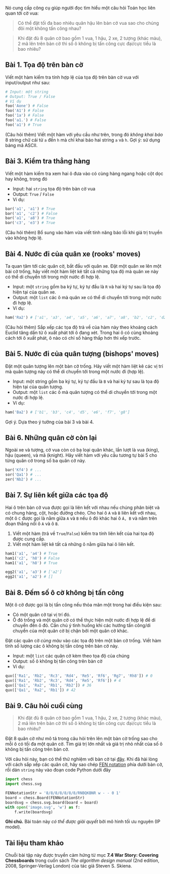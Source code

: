 Nó cung cấp công cụ giúp người đọc tìm hiểu một câu hỏi Toán học liên quan tới cờ vua:

> Có thể đặt tối đa bao nhiêu quân hậu lên bàn cờ vua sao cho chúng đôi một không tấn công nhau?



> Khi đặt đủ 8 quân cờ bao gồm 1 vua, 1 hậu, 2 xe, 2 tượng (khác màu), 2 mã lên trên bàn cờ thì số ô không bị tấn công cực đại/cực tiểu là bao nhiêu?


## Bài 1. Tọa độ trên bàn cờ

Viết một hàm kiểm tra tính hợp lệ của tọa độ trên bàn cờ vua với input/output như sau:
```py
# Input: một string
# Output: True / False
# Ví dụ
foo('Aone') # False
foo('A1') # False
foo('1a') # False
foo('a1.') # False
foo('a1') # True
```

(Câu hỏi thêm) Viết một hàm với yêu cầu như trên, trong đó _không khai báo_ 8 string chữ cái từ `a` đến `h` mà chỉ khai báo hai string `a` và `h`. Gợi ý: sử dụng bảng mã ASCII.



## Bài 3. Kiểm tra thẳng hàng
Viết một hàm kiểm tra xem hai ô đưa vào có cùng hàng ngang hoặc cột dọc hay không, trong đó
- Input: hai `string` tọa độ trên bàn cờ vua
- Output: `True` / `False`
- Ví dụ:
```py
bar('a1', 'a1') # True
bar('a1', 'c2') # False
bar('a1', 'a8') # True
bar('c3', 'e3') # True
```

(Câu hỏi thêm) Bổ sung vào hàm vừa viết tính năng báo lỗi khi giá trị truyền vào không hợp lệ.





## Bài 4. Nước đi của quân xe (rooks' moves)
Ta quan tâm tới các quân cờ, bắt đầu với quân xe. Đặt một quân xe lên một bài cờ trống, hãy viết một hàm liệt kê tất cả những tọa độ mà quân xe này có thể di chuyển tới trong một nước đi hợp lệ.
- Input: một `string` gồm ba ký tự, ký tự đầu là `R` và hai ký tự sau là tọa độ hiện tại của quân xe.
- Output: một `list` các ô mà quân xe có thể di chuyển tới trong một nước đi hợp lệ.
- Ví dụ:
```py
ham('Ra2') # ['a1', 'a3', 'a4', 'a5', 'a6', 'a7', 'a8', 'b2', 'c2', 'd2', 'e2', 'f2', 'g2', 'h2']
```

(Câu hỏi thêm) Sắp xếp các tọa độ trả về của hàm này theo khoảng cách Euclid tăng dần từ ô xuất phát tới ô đang xét. Trong hai ô có cùng khoảng cách tới ô xuất phát, ô nào có chỉ số hàng thấp hơn thì xếp trước.


## Bài 5. Nước đi của quân tượng (bishops' moves)

Đặt một quân tượng lên một bàn cờ trống. Hãy viết một hàm liệt kê các vị trí mà quân tượng này có thể di chuyển tới trong một nước đi (hợp lệ).
- Input: một string gồm ba ký tự, ký tự đầu là `B` và hai ký tự sau là tọa độ hiện tại của quân tượng.
- Output: một `list` các ô mà quân tượng có thể di chuyển tới trong một nước đi hợp lệ.
- Ví dụ:
```py
ham('Ba2') # ['b1', 'b3', 'c4', 'd5', 'e6', 'f7', 'g8']
```

Gợi ý. Dựa theo ý tưởng của bài 3 và bài 4.


## Bài 6. Những quân cờ còn lại
Ngoài xe và tượng, cờ vua còn có ba loại quân khác, lần lượt là vua (king), hậu (queen), và mã (knight). Hãy viết hàm với yêu cầu tương tự bài 5 cho từng quân cờ trong số ba quân cờ này.
```py
bar('Kf4') # ...
sor('Qa1') # ...
zer('Nb2') # ...
```

## Bài 7. Sự liên kết giữa các tọa độ
Hai ô trên bàn cờ vua được gọi là liên kết với nhau nếu chúng phân biệt và có chung hàng, cột, hoặc đường chéo. Cho hai ô `A` và `B` liên kết với nhau, một ô `C` được gọi là nằm giữa `A` và `B` nếu ô đó khác hai ô `Á, B` và nằm trên đoạn thẳng nối ô `A` và ô `B`.

1. Viết một hàm (trả về `True`/`False`) kiểm tra tính liên kết của hai tọa độ được cung cấp.
2. Viết một hàm liệt kê tất cả những ô nằm giữa hai ô liên kết.

```py
ham1('a1', 'a4') # True
ham1('c2', 'h8') # False
ham1('a1', 'h8') # True

egg2('a1', 'a3') # ['a2']
egg2('a1', 'a2') # []
```


## Bài 8. Đếm số ô cờ không bị tấn công
Một ô cờ được gọi là bị tấn công nếu thỏa mãn một trong hai điều kiện sau:
- Có một quân cờ tại vị trí đó.
- Ô đó trống và một quân cờ có thể thực hiện một nước đi hợp lệ để di chuyển đến ô đó.
Cần chú ý tình huống khi các hướng tấn công/di chuyển của một quân cờ bị chặn bởi một quân cờ khác.

Đặt các quân cờ _cùng màu_ vào các tọa độ trên một bàn cờ trống. Viết hàm tính số lượng các ô không bị tấn công trên bàn cờ này.
- Input: một `list` các quân cờ kèm theo tọa độ của chúng
- Output: số ô không bị tấn công trên bàn cờ
- Ví dụ:
```py
qux(['Ra1', 'Rb2', 'Rc3', 'Rd4', 'Re5', 'Rf6', 'Rg7', 'Rh8']) # 0
qux(['Ra1', 'Rb2', 'Rc3', 'Rd4', 'Re5', 'Rf6']) # 4
qux(['Qa1', 'Ra2', 'Rb1', 'Rb2']) # 36
qux(['Qa1', 'Ra2', 'Rb1']) # 42
```


## Bài 9. Câu hỏi cuối cùng
> Khi đặt đủ 8 quân cờ bao gồm 1 vua, 1 hậu, 2 xe, 2 tượng (khác màu), 2 mã lên trên bàn cờ thì số ô không bị tấn công cực đại/cực tiểu là bao nhiêu?

Đặt 8 quân cờ như mô tả trong câu hỏi trên lên một bàn cờ trống sao cho mỗi ô có tối đa một quân cờ. Tìm giá trị lớn nhất và giá trị nhỏ nhất của số ô không bị tấn công trên bàn cờ.

Với câu hỏi này, bạn có thể thử nghiệm với bàn cờ tại [đây](https://lichess.org/editor). Khi đã hài lòng với cách sắp xếp các quân cờ, hãy sao chép [FEN notation](https://en.wikipedia.org/wiki/Forsyth%E2%80%93Edwards_Notation) phía dưới bàn cờ, rồi dán `string` này vào đoạn code Python dưới đây

```py
import chess
import chess.svg

FENNotationStr = '8/8/8/8/8/8/8/RNBQKBNR w - - 0 1'
board = chess.Board(FENNotationStr)
boardsvg = chess.svg.board(board = board)
with open('image.svg', 'w') as f:
    f.write(boardsvg)
```

**Ghi chú.** Bài toán này _có thể được giải quyết_ bởi mô hình tối ưu nguyên (IP model).



## Tài liệu tham khảo
Chuỗi bài tập này được truyền cảm hứng từ mục **7.4 War Story: Covering Chessboards** trong cuốn sách _The algorithm design manual_ (2nd edition, 2008, Springer-Verlag London) của tác giả Steven S. Skiena.
